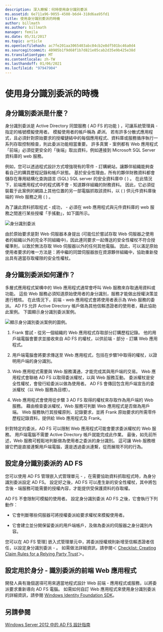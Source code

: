 ```yaml
---
description: 深入瞭解：何時使用身分識別委派
ms.assetid: 6e711a96-9055-4508-b6d4-318d6aa95fd1
title: 使用身分識別委派的時機
author: billmath
ms.author: billmath
manager: femila
ms.date: 05/31/2017
ms.topic: article
ms.openlocfilehash: ac7fe201aa3065403abc04cb2e8df501bc46a0d4
ms.sourcegitcommit: 40905b1f9d68f1b7d821e05cab2d35e9b425e38d
ms.translationtype: MT
ms.contentlocale: zh-TW
ms.lasthandoff: 01/06/2021
ms.locfileid: "97947904"
---
```

# <a name="when-to-use-identity-delegation"></a>使用身分識別委派的時機

## <a name="what-is-identity-delegation"></a>身分識別委派是什麼？
身分識別委派是 Active Directory 同盟服務 \( AD FS 的功能 \) ，可讓系統管理員 \- 指定的帳號模擬使用者。 模擬使用者的帳戶稱為 *委派*。 若有許多分散式應用程式，且必須針對原始要求的授權鏈結中的每個應用程式、資料庫或服務循序執行一系列存取控制檢查，則此委派功能相當重要。 許多真實 \- 案例都有 Web 應用程式「前端」必須從更安全的「後端」取出資料，例如連接到 Microsoft SQL Server 資料庫的 web 服務。

例如，您可以透過程式設計方式增強現有的零件 \- 訂購網站，讓夥伴組織能夠查看自己的購買歷程記錄和帳戶狀態。 基於安全性理由，所有的夥伴財務資料都會儲存在專用結構化查詢語言 (SQL) SQL server 的安全資料庫中 \( \) 。 在此情況下，前端應用程式中的程式碼不會 \- 知道夥伴組織的財務資料。 因此，它必須從裝載于此案例的網路上其他位置的另一部電腦抓取該資料，以 \( \) 供元件資料庫後端的 Web 服務之用 \( \) 。

為了讓此資料抓取程式 \- 成功， \- 必須在 web 應用程式與元件資料庫的 web 服務之間進行某些授權「手搖動」，如下圖所示。

![身分識別委派](media/adfs2_identitydelegationconcept.gif)

由於原始要求是對 Web 伺服器本身提出 (可能位於嘗試存取 Web 伺服器之使用者的組織以外的完全不同組織中)，因此連同要求一起傳送的安全性權杖不符合授權準則，以致於無法存取 Web 伺服器以外的任何其他電腦。 因此，可以滿足原始使用者要求的唯一方法是：將中繼的同盟伺服器放在資源夥伴組織中，協助重新發出具有適當存取權限的安全性權杖。

## <a name="how-does-identity-delegation-work"></a>身分識別委派如何運作？
多層式應用程式架構中的 Web 應用程式通常會呼叫 Web 服務來存取通用資料或功能。 這些 Web 服務必須知道原始使用者的身分識別，服務才能做出授權決策並進行稽核。 在此情況下，前端 \- web 應用程式會將使用者表示為 Web 服務的委派。 AD FS 允許 Active Directory 帳戶做為其他信賴憑證者的使用者，藉此協助此案例。 下圖顯示身分識別委派案例。

![顯示身分識別委派案例的圖例。](media/adfs2_identitydelegationsteps.gif)

1.  Frank 嘗試 \- 從另一個組織的 Web 應用程式存取部分訂購歷程記錄。 他的用戶端電腦會要求並接收來自 AD FS 的權杖，以供前端 \- 部分 \- 訂購 Web 應用程式。

2.  用戶端電腦會將要求傳送至 Web 應用程式，包括在步驟1中取得的權杖，以證明用戶端的身分識別。

3.  Web 應用程式需要與 Web 服務溝通，才能完成其與用戶端的交易。 Web 應用程式會聯絡 AD FS 以取得委派權杖，以與 Web 服務互動。 委派權杖是安全性權杖，會發行給委派以做為使用者。 AD FS 會傳回包含用戶端宣告的委派權杖（以 Web 服務為目標）。

4.  Web 應用程式會使用從步驟 3 AD FS 取得的權杖來存取作為用戶端的 Web 服務。 藉由檢查委派權杖，Web 服務可判斷 Web 應用程式是否做為用戶端。 Web 服務執行其授權原則、記錄要求，並將 Frank 原始要求的所需零件歷程記錄資料，提供給 Web 應用程式及 Frank。

針對特定的委派，AD FS 可以限制 Web 應用程式可能會要求委派權杖的 Web 服務。 用戶端電腦不需要 Active Directory 帳戶就能完成此作業。 最後，如先前所述，Web 服務可輕鬆地判斷做為使用者之委派的身分識別。 這可讓 Web 服務根據它們是直接連繫用戶端電腦，還是透過委派連繫，從而展現不同的行為。

## <a name="configuring-ad-fs-for-identity-delegation"></a>設定身分識別委派的 AD FS
您可以使用 AD FS 管理嵌入式管理單元 \- ，在需要協助資料抓取程式時，為身分識別委派設定 AD FS。 設定好之後，AD FS 可以產生新的安全性權杖，其中將包含後 \- 端服務可能需要的授權內容，才能提供受保護資料的存取權。

AD FS 不會限制可模擬的使用者。 設定身分識別委派 AD FS 之後，它會執行下列動作：

-   它會判斷哪些伺服器可將授權委派給要求權杖來模擬使用者。

-   它會建立並分開保留委派的用戶端帳戶，及做為委派的伺服器之身分識別內容。

您可以在 AD FS 管理] 嵌入式管理單元中，將委派授權規則新增至信賴憑證者信任，以設定身分識別委派 \- 。 如需做法詳細資訊，請參閱＜ [Checklist: Creating Claim Rules for a Relying Party Trust](../../ad-fs/deployment/Checklist--Creating-Claim-Rules-for-a-Relying-Party-Trust.md)＞。

## <a name="configuring-the-front-end-web-application-for-identity-delegation"></a>設定用於身分 \- 識別委派的前端 Web 應用程式
開發人員有幾個選項可用來適當地程式設計 Web 前端 \- 應用程式或服務，以將委派要求重新導向 AD FS 電腦。 如需如何自訂 Web 應用程式來使用身分識別委派的詳細資訊，請參閱 [Windows Identity Foundation SDK](https://go.microsoft.com/fwlink/?LinkId=122266)。

## <a name="see-also"></a>另請參閱
[Windows Server 2012 中的 AD FS 設計指南](AD-FS-Design-Guide-in-Windows-Server-2012.md)
